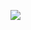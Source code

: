 
![](https://github-readme-stats.vercel.app/api/top-langs/?username=Belegee-Enkhbat&theme=dark&hide_border=false&include_all_commits=false&count_private=false&layout=compact)

